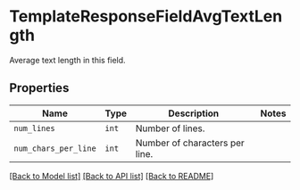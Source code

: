 # TemplateResponseFieldAvgTextLength

Average text length in this field.

## Properties

| Name | Type | Description | Notes |
| ---- | ---- | ----------- | ----- |
| `num_lines` | ```int``` |  Number of lines.  |  |
| `num_chars_per_line` | ```int``` |  Number of characters per line.  |  |


[[Back to Model list]](../README.md#documentation-for-models) [[Back to API list]](../README.md#documentation-for-api-endpoints) [[Back to README]](../README.md)



